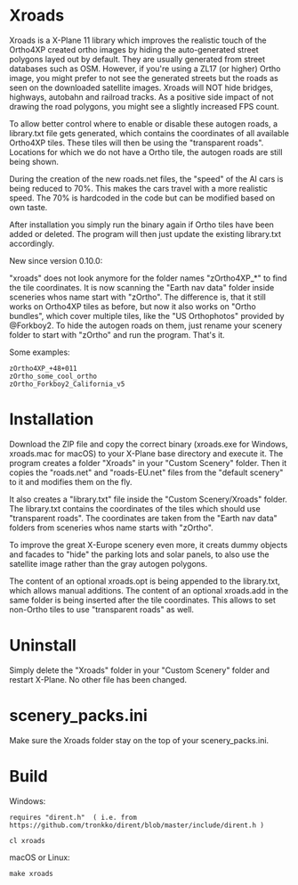 
# Xroads

Xroads is a X-Plane 11 library which improves the realistic touch of the Ortho4XP created ortho images by hiding the auto-generated street polygons layed out by default. They are usually generated from street databases such as OSM. However, if you're using a ZL17 (or higher) Ortho image, you might prefer to not see the generated streets but the roads as seen on the downloaded satellite images. Xroads will NOT hide bridges, highways, autobahn and railroad tracks. As a positive side impact of not drawing the road polygons, you might see a slightly increased FPS count.

To allow better control where to enable or disable these autogen roads, a library.txt file gets generated, which contains the coordinates of all available Ortho4XP tiles. These tiles will then be using the "transparent roads". Locations for which we do not have a Ortho tile, the autogen roads are still being shown.

During the creation of the new roads.net files, the "speed" of the AI cars is being reduced to 70%. This makes the cars travel with a more realistic speed. The 70% is hardcoded in the code but can be modified based on own taste.

After installation you simply run the binary again if Ortho tiles have been added or deleted. The program will then just update the existing library.txt accordingly.


New since version 0.10.0:

"xroads" does not look anymore for the folder names "zOrtho4XP\_\*" to find the tile coordinates. It is now scanning the "Earth nav data" folder inside sceneries whos name start with "zOrtho". The difference is, that it still works on Ortho4XP tiles as before, but now it also works on "Ortho bundles", which cover multiple tiles, like the "US Orthophotos" provided by @Forkboy2. To hide the autogen roads on them, just rename your scenery folder to start with "zOrtho" and run the program. That's it.

Some examples:

	zOrtho4XP_+48+011
    zOrtho_some_cool_ortho
    zOrtho_Forkboy2_California_v5


# Installation

Download the ZIP file and copy the correct binary (xroads.exe for Windows, xroads.mac for macOS) to your X-Plane base directory and execute it. The program creates a folder "Xroads" in your "Custom Scenery" folder. Then it copies the "roads.net" and "roads-EU.net" files from the "default scenery" to it and modifies them on the fly. 

It also creates a "library.txt" file inside the "Custom Scenery/Xroads" folder. The library.txt contains the coordinates of the tiles which should use "transparent roads". The coordinates are taken from the "Earth nav data" folders from sceneries whos name starts with "zOrtho".

To improve the great X-Europe scenery even more, it creats dummy objects and facades to "hide" the parking lots and solar panels, to also use the satellite image rather than the gray autogen polygons. 

The content of an optional xroads.opt is being appended to the library.txt, which allows manual additions.
The content of an optional xroads.add in the same folder is being inserted after the tile coordinates. This allows to set non-Ortho tiles to use "transparent roads" as well.


# Uninstall

Simply delete the "Xroads" folder in your "Custom Scenery" folder and restart X-Plane. No other file has been changed. 


# scenery_packs.ini

Make sure the Xroads folder stay on the top of your scenery_packs.ini.


# Build

Windows:

    requires "dirent.h"  ( i.e. from https://github.com/tronkko/dirent/blob/master/include/dirent.h )

	cl xroads


macOS or Linux:

	make xroads



